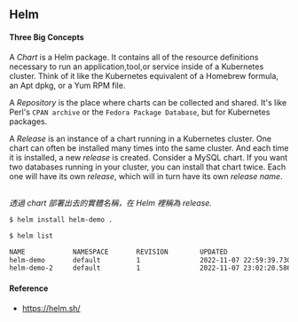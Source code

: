## Helm
#### Three Big Concepts
A *Chart* is a Helm package. It contains all of the resource definitions necessary to run an application,tool,or service inside of a Kubernetes cluster. Think of it like the Kubernetes equivalent of a Homebrew formula, an Apt dpkg, or a Yum RPM file.

A *Repository* is the place where charts can be collected and shared. It's like Perl's `CPAN archive` or the `Fedora Package Database`, but for Kubernetes packages.

A *Release* is an instance of a chart running in a Kubernetes cluster. One chart can often be installed many times into the same cluster. And each time it is installed, a new *release* is created. Consider a MySQL chart. If you want two databases running in your cluster, you can install that chart twice. Each one will have its own *release*, which will in turn have its own *release name*.

## 

*透過 chart 部署出去的實體名稱，在 Helm 裡稱為 release.*
```bash
$ helm install helm-demo .
```
```bash
$ helm list

NAME            NAMESPACE       REVISION        UPDATED                                 STATUS          CHART           APP VERSION
helm-demo       default         1               2022-11-07 22:59:39.730672 +0800 CST    deployed        helm-demo-0.1.0 1.16.0     
helm-demo-2     default         1               2022-11-07 23:02:20.586937 +0800 CST    deployed        helm-demo-0.1.0 1.16.0 
```
#### Reference
- https://helm.sh/
